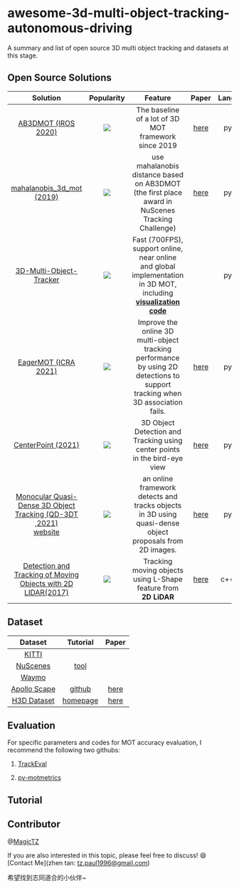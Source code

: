 <!--
 * @Author: 谭臻 (Zhen Tan)
 * @Date: 2021-09-21 12:17:03
 * @LastEditTime: 2021-10-19 17:38:56
 * @Description: 
 * @Version: 
-->
# awesome-3d-multi-object-tracking-autonomous-driving
A summary and list of open source 3D multi object tracking and datasets at this stage.



## Open Source Solutions

|                           Solution                           |                        **Popularity**                        |                           Feature                            |                  Paper                   | Language |    Sensors     |       Dataset        |
| :----------------------------------------------------------: | :----------------------------------------------------------: | :----------------------------------------------------------: | :--------------------------------------: | :------: | :------------: | :------------------: |
| [AB3DMOT (IROS 2020)](https://github.com/xinshuoweng/AB3DMOT) | ![](https://img.shields.io/github/stars/xinshuoweng/AB3DMOT.svg?style=social&label=star) |     The baseline of a lot of 3D MOT framework since 2019     | [here](https://arxiv.org/abs/2008.08063) |  python  |     LIDAR      |        KITTI         |
| [mahalanobis_3d_mot (2019)](https://github.com/eddyhkchiu/mahalanobis_3d_multi_object_tracking) | ![](https://img.shields.io/github/stars/eddyhkchiu/mahalanobis_3d_multi_object_tracking.svg?style=social&label=star) | use mahalanobis distance based on AB3DMOT (the first place award in NuScenes Tracking Challenge) | [here](https://arxiv.org/abs/2001.05673) |  python  |     LIDAR      |        KITTI         |
| [3D-Multi-Object-Tracker](https://github.com/hailanyi/3D-Multi-Object-Tracker) | ![](https://img.shields.io/github/stars/hailanyi/3D-Multi-Object-Tracker.svg?style=social&label=star&size=Large) | Fast (700FPS), support online, near online and global implementation in 3D MOT, including **[visualization code](https://github.com/hailanyi/3D-Detection-Tracking-Viewer)** |                                          |  python  |     LIDAR      |     KITTI Waymo      |
| [EagerMOT (ICRA 2021)](https://github.com/aleksandrkim61/EagerMOT) | ![](https://img.shields.io/github/stars/aleksandrkim61/EagerMOT.svg?style=social&label=star) | Improve the online 3D multi-object tracking performance by using 2D detections to support tracking when 3D association fails. | [here](https://arxiv.org/abs/2104.14682) |  python  | LIDAR + camera |    KITTI Nuscenes    |
| [CenterPoint (2021)](https://github.com/tianweiy/CenterPoint) | ![](https://img.shields.io/github/stars/tianweiy/CenterPoint.svg?style=social&label=star) | 3D Object Detection and Tracking using center points in the bird-eye view | [here](https://arxiv.org/abs/2006.11275) |  python  |                |    Waymo Nuscenes    |
| [Monocular Quasi-Dense 3D Object Tracking (QD-3DT ,2021)](https://github.com/SysCV/qd-3dt) </br> [website](https://eborboihuc.github.io/QD-3DT/) | ![](https://img.shields.io/github/stars/SysCV/qd-3dt.svg?style=social&label=star) | an online framework detects and tracks objects in 3D using quasi-dense object proposals from 2D images. | [here](https://arxiv.org/abs/2103.07351) |  python  |     camera     | NuScenes KITTI Waymo |
|  [Detection and Tracking of Moving Objects with 2D LIDAR(2017)](https://github.com/kostaskonkk/datmo)  |          ![](https://img.shields.io/github/stars/kostaskonkk/datmo.svg?style=social&label=star)                                                     |                            Tracking moving objects using L-Shape feature from **2D LiDAR**                                   |         [here](https://ieeexplore.ieee.org/abstract/document/8168365)                                 |      c++(ros)    |         2d LIDAR       |          own            |

## Dataset 

|                           Dataset                            |                         Tutorial                         |                  Paper                   |
| :----------------------------------------------------------: | :------------------------------------------------------: | :--------------------------------------: |
| [KITTI](http://www.cvlibs.net/datasets/kitti/eval_tracking_overview.php) |                                                          |                                          |
| [NuScenes](https://www.nuscenes.org/tracking?externalData=all&mapData=all&modalities=Any) |   [tool](https://github.com/nutonomy/nuscenes-devkit)    |                                          |
|         [Waymo](https://waymo.com/open/challenges/)          |                                                          |                                          |
|   [Apollo Scape](http://apolloscape.auto/trajectory.html)    | [github](https://github.com/ApolloScapeAuto/dataset-api) | [here](https://arxiv.org/abs/1803.06184) |
|   [H3D Dataset](https://usa.honda-ri.com/H3D)    | [homepage](https://usa.honda-ri.com/H3D) | [here](https://arxiv.org/pdf/1903.01568.pdf) |

## Evaluation

For specific parameters and codes for MOT accuracy evaluation, I recommend the following two githubs:

1. [TrackEval](https://github.com/JonathonLuiten/TrackEval)

2. [py-motmetrics](https://github.com/cheind/py-motmetrics)

## Tutorial



## Contributor

@[MagicTZ](https://github.com/MagicTZ)

If you are also interested in this topic, please feel free to discuss! :smile: [Contact Me](zhen tan: tz.paul1996@gmail.com)

希望找到志同道合的小伙伴~

